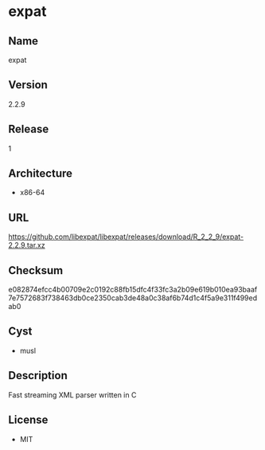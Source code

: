 # expat

## Name
expat

## Version
2.2.9

## Release
1

## Architecture
* x86-64

## URL
https://github.com/libexpat/libexpat/releases/download/R_2_2_9/expat-2.2.9.tar.xz

## Checksum
e082874efcc4b00709e2c0192c88fb15dfc4f33fc3a2b09e619b010ea93baaf7e7572683f738463db0ce2350cab3de48a0c38af6b74d1c4f5a9e311f499edab0

## Cyst
* musl

## Description
Fast streaming XML parser written in C

## License
* MIT
